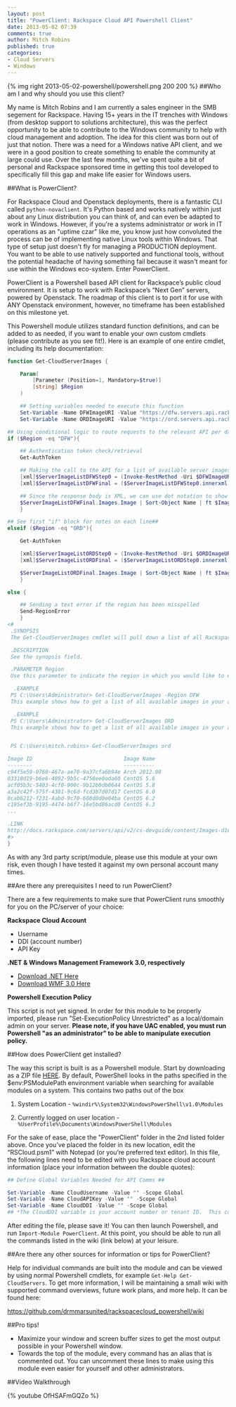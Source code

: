 ```yaml
---
layout: post
title: "PowerClient: Rackspace Cloud API Powershell Client"
date: 2013-05-02 07:39
comments: true
author: Mitch Robins
published: true
categories: 
- Cloud Servers
- Windows
---
```

{% img right 2013-05-02-powershell/powershell.png 200 200 %}
##Who am I and why should you use this client?

My name is Mitch Robins and I am currently a sales engineer in the SMB segement for Rackspace. Having 15+ years in the IT trenches with Windows (from desktop support to solutions architecture), this was the perfect opportunity to be able to contribute to the Windows community to help with cloud management and adoption. The idea for this client was born out of just that notion. There was a need for a Windows native API client, and we were in a good position to create something to enable the community at large could use. Over the last few months, we've spent quite a bit of personal and Rackspace sponsored time in getting this tool developed to specifically fill this gap and make life easier for Windows users.

<!-- more -->

##What is PowerClient?

For Rackspace Cloud and Openstack deployments, there is a fantastic CLI called `python-novaclient`. It's Python based and works natively within just about any Linux distribution you can think of, and can even be adapted to work in Windows. However, if you're a systems administrator or work in IT operations as an "uptime czar" like me, you know just how convoluted the process can be of implementing native Linux tools within Windows. That type of setup just doesn't fly for managing a PRODUCTION deployment. You want to be able to use natively supported and functional tools, without the potential headache of having something fail because it wasn't meant for use within the Windows eco-system. Enter PowerClient.

PowerClient is a Powershell based API client for Rackspace’s public cloud environment. It is setup to work with Rackspace’s “Next Gen” servers, powered by Openstack. The roadmap of this client is to port it for use with ANY Openstack environment, however, no timeframe has been established on this milestone yet.

This Powershell module utilizes standard function definitions, and can be added to as needed, if you want to enable your own custom cmdlets (please contribute as you see fit!). Here is an example of one entire cmdlet, including its help documentation:

```powershell
function Get-CloudServerImages {

    Param(
        [Parameter (Position=1, Mandatory=$true)]
        [string] $Region
    )

    ## Setting variables needed to execute this function
    Set-Variable -Name DFWImageURI -Value "https://dfw.servers.api.rackspacecloud.com/v2/$CloudDDI/images/detail.xml"
    Set-Variable -Name ORDImageURI -Value "https://ord.servers.api.rackspacecloud.com/v2/$CloudDDI/images/detail.xml"

## Using conditional logic to route requests to the relevant API per data center
if ($Region -eq "DFW"){

    ## Authentication token check/retrieval
    Get-AuthToken

    ## Making the call to the API for a list of available server images and storing data into a variable
    [xml]$ServerImageListDFWStep0 = (Invoke-RestMethod -Uri $DFWImageURI  -Headers $HeaderDictionary)
    [xml]$ServerImageListDFWFinal = ($ServerImageListDFWStep0.innerxml)

    ## Since the response body is XML, we can use dot notation to show the information needed without further parsing.
    $ServerImageListDFWFinal.Images.Image | Sort-Object Name | ft $ImageListTable -AutoSize
    }

## See first "if" block for notes on each line##
elseif ($Region -eq "ORD"){

    Get-AuthToken

    [xml]$ServerImageListORDStep0 = (Invoke-RestMethod -Uri $ORDImageURI  -Headers $HeaderDictionary)
    [xml]$ServerImageListORDFinal = ($ServerImageListORDStep0.innerxml)

    $ServerImageListORDFinal.Images.Image | Sort-Object Name | ft $ImageListTable -AutoSize
    }

else {

    ## Sending a text error if the region has been misspelled
    Send-RegionError
    }
<#
 .SYNOPSIS
 The Get-CloudServerImages cmdlet will pull down a list of all Rackspace Cloud Server image snapshots on your account, including Rackspace's base OS images.

 .DESCRIPTION
 See the synopsis field.

 .PARAMETER Region
 Use this parameter to indicate the region in which you would like to execute this request.  Valid choices are "DFW" or "ORD" (without the quotes).

  .EXAMPLE
 PS C:\Users\Administrator> Get-CloudServerImages -Region DFW
 This example shows how to get a list of all available images in your account within the DFW region.

  .EXAMPLE
 PS C:\Users\Administrator> Get-CloudServerImages ORD
 This example shows how to get a list of all available images in your account within the ORD region, but without specifying the parameter name itself.  Both examples work interchangably. Example output:


 PS C:\Users\mitch.robins> Get-CloudServerImages ord

Image ID                             Image Name                                                                       Image Status Image Last Updated  
--------                             ----------                                                                       ------------ ------------------  
c94f5e59-0760-467a-ae70-9a37cfa6b94e Arch 2012.08                                                                     ACTIVE       2013-02-07T20:50:25Z
03318d19-b6e6-4092-9b5c-4758ee0ada60 CentOS 5.6                                                                       ACTIVE       2013-02-07T20:51:03Z
acf05b3c-5403-4cf0-900c-9b12b0db0644 CentOS 5.8                                                                       ACTIVE       2013-02-27T16:56:09Z
a3a2c42f-575f-4381-9c6d-fcd3b7d07d17 CentOS 6.0                                                                       ACTIVE       2013-02-27T16:57:56Z
0cab6212-f231-4abd-9c70-608d0d0e04ba CentOS 6.2                                                                       ACTIVE       2013-02-27T16:58:45Z
c195ef3b-9195-4474-b6f7-16e5bd86acd0 CentOS 6.3                                                                       ACTIVE       2013-02-27T16:59:31Z
...

.LINK
http://docs.rackspace.com/servers/api/v2/cs-devguide/content/Images-d1e4427.html
#>
}
```

As with any 3rd party script/module, please use this module at your own risk, even though I have tested it against my own personal account many times.

##Are there any prerequisites I need to run PowerClient?

There are a few requirements to make sure that PowerClient runs smoothly for you on the PC/server of your choice:

**Rackspace Cloud Account**

* Username
* DDI (account number)
* API Key

**.NET & Windows Management Framework 3.0, respectively**

* [Download .NET Here](http://www.microsoft.com/en-us/download/details.aspx?id=17851)
* [Download WMF 3.0 Here](http://www.microsoft.com/en-us/download/details.aspx?id=34595)
	
**Powershell Execution Policy**

This script is not yet signed. In order for this module to be properly imported, please run "Set-ExecutionPolicy Unrestricted" as a local/domain admin on your server. **Please note, if you have UAC enabled, you must run Powershell "as an administrator" to be able to manipulate execution policy.**

##How does PowerClient get installed?

The way this script is built is as a Powershell module. Start by downloading as a ZIP file [HERE](https://github.com/drmmarsunited/rackspacecloud_powershell/archive/master.zip). By default, PowerShell looks in the paths specified in the $env:PSModulePath environment variable when searching for available modules on a system. This contains two paths out of the box

1. System Location - `%windir%\System32\WindowsPowerShell\v1.0\Modules`

2. Currently logged on user location - `%UserProfile%\Documents\WindowsPowerShell\Modules`

For the sake of ease, place the "PowerClient" folder in the 2nd listed folder above. Once you’ve placed the folder in its new location, edit the “RSCloud.psm1” with Notepad (or you’re preferred text editor). In this file, the following lines need to be edited with you Rackspace cloud account information (place your information between the double quotes):

```powershell
## Define Global Variables Needed for API Comms ##

Set-Variable -Name CloudUsername -Value "" -Scope Global
Set-Variable -Name CloudAPIKey -Value "" -Scope Global
Set-Variable -Name CloudDDI -Value "" -Scope Global
## *The CloudDDI variable is your account number or tenant ID.  This can be found at the top right of your screen when logged into the Rackspace Cloud Control Panel*
```

After editing the file, please save it! You can then launch Powershell, and run `Import-Module PowerClient`. At this point, you should be able to run all the commands listed in the wiki (link below) at your leisure. 

##Are there any other sources for information or tips for PowerClient?

Help for individual commands are built into the module and can be viewed by using normal Powershell cmdlets, for example `Get-Help Get-CloudServers`. To get more information, I will be maintaining a small wiki with supported command overviews, future work plans, and more help. It can be found here:

<https://github.com/drmmarsunited/rackspacecloud_powershell/wiki>

##Pro tips!

* Maximize your window and screen buffer sizes to get the most output possible in your Powershell window.
* Towards the top of the module, every command has an alias that is commented out. You can uncomment these lines to make using this module even easier for yourself and other administrators.

##Video Walkthrough

{% youtube OfHSAFmGQZo %}
